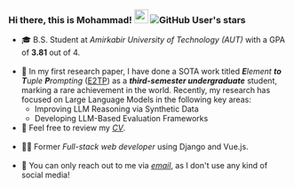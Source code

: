 ### Hi there, this is Mohammad! <img src="https://media.giphy.com/media/hvRJCLFzcasrR4ia7z/giphy.gif" width="25px"> ![GitHub User's stars](https://img.shields.io/github/stars/mghiasvandm?style=plastic)

<ul>
<li> 🎓 B.S. Student at <i>Amirkabir University of Technology (AUT)</i> with a GPA of <b>3.81</b> out of 4.<br><br>
<li> 🔭 In my first research paper, I have done a SOTA work titled <i><b>E</b>lement <b>to</b> <b>T</b>uple <b>P</b>rompting</i> (<a href="https://arxiv.org/pdf/2405.06454">E2TP</a>) as a <b><i>third-semester undergraduate</i></b> student, marking a rare achievement in the world. Recently, my research has focused on Large Language Models in the following key areas:<br>
<ul>
<li>Improving LLM Reasoning via Synthetic Data<br>
<li>Developing LLM-Based Evaluation Frameworks<br>
</ul>
<li> 📃 Feel free to review my <a href="#"><i>CV</i></a>.<br><br>
<li> 👨‍💻 Former <i>Full-stack web developer</i> using Django and Vue.js.<br><br>
<li> 💬 You can only reach out to me via <a href="mailto:mghiasvandm1@gmail.com"><i> email</i></a>, as I don't use any kind of social media!
</ul>
